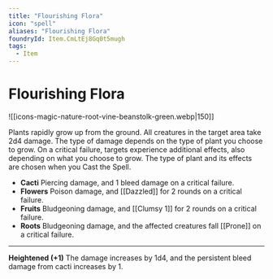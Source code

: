 ```yaml
---
title: "Flourishing Flora"
icon: "spell"
aliases: "Flourishing Flora"
foundryId: Item.CmLtEj8Gq0t5mugh
tags:
  - Item
---
```


# Flourishing Flora
![[icons-magic-nature-root-vine-beanstolk-green.webp|150]]

Plants rapidly grow up from the ground. All creatures in the target area take 2d4 damage. The type of damage depends on the type of plant you choose to grow. On a critical failure, targets experience additional effects, also depending on what you choose to grow. The type of plant and its effects are chosen when you Cast the Spell.

*   **Cacti** Piercing damage, and 1 bleed damage on a critical failure.
*   **Flowers** Poison damage, and [[Dazzled]] for 2 rounds on a critical failure.
*   **Fruits** Bludgeoning damage, and [[Clumsy 1]] for 2 rounds on a critical failure.
*   **Roots** Bludgeoning damage, and the affected creatures fall [[Prone]] on a critical failure.

* * *

**Heightened (+1)** The damage increases by 1d4, and the persistent bleed damage from cacti increases by 1.

